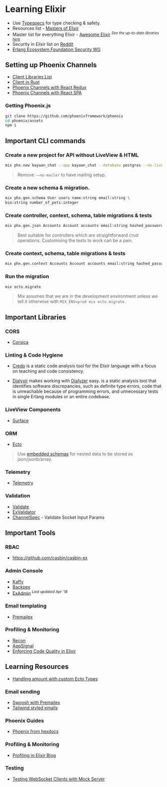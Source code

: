 # Learning Elixir

- Use [Typespecs](https://hexdocs.pm/elixir/1.12/typespecs.html) for type checking & safety.
- Resources list - [Masters of Elixir](https://github.com/abreujp/masters-of-elixir)
- Master list for everything Elixir - [Awesome Elixir](https://github.com/h4cc/awesome-elixir) <sup><i>See the up-to-date libraries [here](https://awsm-elixir.rubybox.dev)</i></sup>
-  Security in Elixir list on [Reddit](https://www.reddit.com/r/elixir/comments/1hg26n0/comment/m2k7rce/?utm_source=share&utm_medium=web3x&utm_name=web3xcss&utm_term=1&utm_content=share_button)
- [Erlang Ecosystem Foundation Security WG](https://erlef.github.io/security-wg/)

## Setting up Phoenix Channels
- [Client Libraries List](https://hexdocs.pm/phoenix/channels.html#client-libraries)
- [Client in Rust](https://github.com/liveview-native/phoenix-channels-client)
- [Phoenix Channels with React Redux](https://github.com/trixtateam/phoenix-to-redux)
- [Phoenix Channels with React SPA](https://github.com/syamsulmj/elixir-and-react-spa-websocket/blob/master/react-phoenix-websocket/src/App.js)

### Getting Phoenix.js
```bash
git clone https://github.com/phoenixframework/phoenix
cd phoenix/assets
npm i
```


## Important CLI commands
### Create a new project for API without LiveView & HTML
```bash
mix phx.new kayaan_chat --app kayaan_chat --database postgres --no-live --no-assets --no-html --binary-id --no-esbuild --no-gettext --no-tailwind --no-mailer
```
> Remove `-—no-mailer` to have mailing setup.


### Create a new schema & migration.
```bash
mix phx.gen.schema User users name:string email:string \
bio:string number_of_pets:integer
```

### Create controller, context, schema, table migrations & tests
```bash
mix phx.gen.json Accounts Account accounts email:string hashed_password:string
```
> Best suitable for controllers which are straightforward crud operations. Customising the tests to work can be a pain.

### Create context, schema, table migrations & tests
```bash
mix phx.gen.context Accounts Account accounts email:string hashed_password:string
```

### Run the migration
```bash
mix ecto.migrate
```
> Mix assumes that we are in the development environment unless we tell it otherwise with `MIX_ENV=prod mix ecto.migrate`.


## Important Libraries
### CORS
- [Corsica](https://hexdocs.pm/corsica/Corsica.html)


### Linting & Code Hygiene
- [Credo](https://github.com/rrrene/credo) is a static code analysis tool for the Elixir language with a focus on teaching and code consistency.

- [Dialyxir](https://github.com/jeremyjh/dialyxir) makes working with [Dialyzer](https://www.erlang.org/doc/apps/dialyzer/dialyzer.html) easy.
 is a static analysis tool that identifies software discrepancies, such as definite type errors, code that is unreachable because of programming errors, and unnecessary tests in single Erlang modules or an entire codebase.

 ### LiveView Components
 - [Surface](https://hexdocs.pm/surface/Surface.html)

### ORM
- [Ecto](https://hexdocs.pm/ecto)
> Use [embedded schemas](https://hexdocs.pm/ecto/embedded-schemas.html) for nested data to be stored as json/jsonb/array.

### Telemetry
- [Telemetry](https://hexdocs.pm/telemetry/readme.html)

### Validation
- [Validate](https://hexdocs.pm/validate/readme.html)
- [ExValidator](https://github.com/vic/ex_validator)
- [ChannelSpec](https://github.com/felt/channel_spec) - Validate Socket Input Params


## Important Tools
### RBAC
- https://github.com/casbin/casbin-ex

### Admin Console
- [Kaffy](https://github.com/kaffeins/kaffy)
- [Backpex](https://github.com/naymspace/backpex)
- [ExAdmin](https://github.com/smpallen99/ex_admin) <sup><i>Last updated Apr '18</i></sup>

### Email templating
- [Premailex](https://www.hex.pm/packages/premailex)

### Profiling & Monitoring
- [Recon](https://ferd.github.io/recon/overview.html)
- [AppSignal](https://docs.appsignal.com/elixir)
- [Enforcing Code Quality in Elixir](https://leandrocp.com.br/2019/06/enforcing-code-quality-in-elixir/)

## Learning Resources
- [Handling amount with custom Ecto Types](https://fullstackphoenix.com/tutorials/handling-amount-fields-in-a-phoenix-application-with-ecto-custom-types)
### Email sending
- [Swoosh with Premailex](https://fullstackphoenix.com/tutorials/implementing-html-emails-in-phoenix-with-swoosh-and-premailex)
- [Tailwind styled emails](https://fullstackphoenix.com/tutorials/tailwind-emails-phoenix-swoosh)

### Phoenix Guides
- [Phoenix from hexdocs](https://hexdocs.pm/phoenix)

### Profiling & Monitoring
- [Profiling in Elixir Blog](https://pulkitgoyal.in/profiling-in-elixir)

### Testing
- [Testing WebSocket Clients with Mock Server](https://pulkitgoyal.in/testing-websocket-clients-in-elixir-with-a-mock-server)
